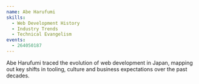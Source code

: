 ```yaml
---
name: Abe Harufumi
skills:
  - Web Development History
  - Industry Trends
  - Technical Evangelism
events:
  - 264050187
---
```


Abe Harufumi traced the evolution of web development in Japan, mapping out key shifts in tooling, culture and business expectations over the past decades.
